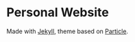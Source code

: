 # Personal Website

Made with [Jekyll](https://jekyllrb.com/), theme based on [Particle](https://github.com/nrandecker/particle).